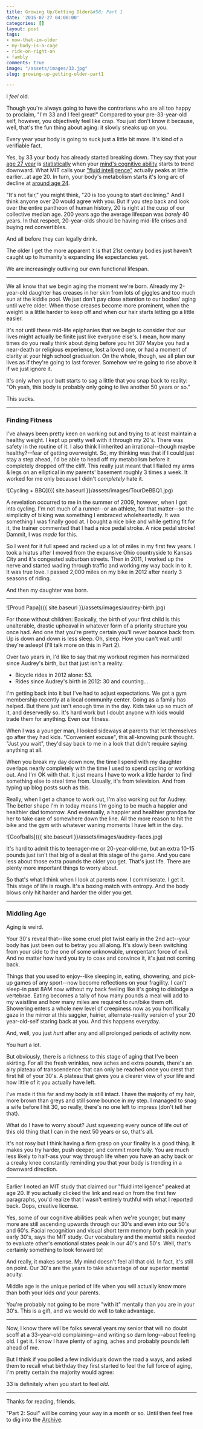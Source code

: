 ```yaml
---
title: Growing Up/Getting Older&#58; Part 1
date: '2015-07-27 04:00:00'
categories: []
layout: post
tags:
- now-that-im-older
- my-body-is-a-cage
- ride-on-right-on
- fambly
comments: true
image: "/assets/images/33.jpg"
slug: growing-up-getting-older-part1

---
```

I *feel* old.

<!-- break -->

Though you're always going to have the contrarians who are all too happy to proclaim, "I'm 33 and I feel great!" Compared to your pre-33-year-old self, however, you objectively feel like crap. You just don't know it because, well, that's the fun thing about aging: it slowly sneaks up on you.

Every year your body is going to suck just a little bit more. It's kind of a verifiable fact.

Yes, by 33 your body has already started breaking down. They say that your <a href="http://io9.com/5176536/your-brain-starts-deteriorating-by-age-27-say-neuroscientists" target="_blank">age 27 year</a> is <a href="http://www.mindpowernews.com/BrainPeaks.htm" target="_blank">statistically</a> when your <a href="http://news.bbc.co.uk/2/hi/health/7945569.stm" target="_blank">mind's cognitive ability</a> starts to trend downward. What MIT calls your <a href="http://newsoffice.mit.edu/2015/brain-peaks-at-different-ages-0306?utm_content=buffer29268&utm_medium=social&utm_source=twitter.com&utm_campaign=buffer" target="_blank">"fluid intelligence"</a> actually peaks at little earlier...at age 20. In turn, your body's metabolism starts it's long arc of decline at <a href="http://www.mensfitness.com/weight-loss/burn-fat-fast/ask-mens-fitness-what-age-does-persons-metabolism-start-significantly-slow" target="_blank">around age 24</a>.

"It's not fair," you might think, "20 is too young to start declining." And I think anyone over 20 would agree with you. But if you step back and look over the entire pantheon of human history, 20 is right at the cusp of our collective median age. 200 years ago the average lifespan was *barely* 40 years. In that respect, 20-year-olds should be having mid-life crises and buying red convertibles.

And all before they can legally drink.

The older I get the more apparent it is that 21st century bodies just haven't caught up to humanity's expanding life expectancies yet. 

We are increasingly outliving our own functional lifespan.

---

We all know that we begin aging the moment we're born. Already my 2-year-old daughter has creases in her skin from lots of giggles and too much sun at the kiddie pool. We just don't pay close attention to our bodies' aging until we're older. When those creases become more prominent, when the weight is a little harder to keep off and when our hair starts letting go a little easier.

It's not until these mid-life epiphanies that we begin to consider that our lives might actually be finite just like everyone else's. I mean, how many times do you really think about dying before you hit 30? Maybe you had a near-death or religious experience, lost a loved one, or had a moment of clarity at your high school graduation. On the whole, though, we all plan our lives as if they're going to last forever. Somehow we're going to rise above it if we just ignore it.

It's only when your butt starts to sag a little that you snap back to reality: "Oh yeah, this body is probably only going to live another 50 years or so." 

This sucks.

---
### Finding Fitness

I've always been pretty keen on working out and trying to at least maintain a healthy weight. I kept up pretty well with it through my 20's. There was safety in the routine of it. I also think I inherited an irrational--though maybe healthy?--fear of getting overweight. So, my thinking was that if I could just stay a step ahead, I'd be able to head off my metabolism before it completely dropped off the cliff. This really just meant that I flailed my arms & legs on an elliptical in my parents' basement roughly 3 times a week. It worked for me only because I didn't *completely* hate it.

![Cycling + BBQ]({{ site.baseurl }}/assets/images/TourDeBBQ1.jpg)

A revelation occurred to me in the summer of 2009, however, when I got into cycling. I'm not much of a runner--or an athlete, for that matter--so the simplicity of biking was something I embraced wholeheartedly. It was something I was finally good at. I bought a nice bike and while getting fit for it, the trainer commented that I had a nice pedal stroke. A nice pedal stroke! Dammit, I was *made* for this.

So I went for it full speed and racked up a lot of miles in my first few years. I took a hiatus after I moved from the expansive Ohio countryside to Kansas City and it's congested suburban streets. Then in 2011, I worked up the nerve and started wading through traffic and working my way back in to it. It was true love. I passed 2,000 miles on my bike in 2012 after nearly 3 seasons of riding.

And then my daughter was born.

---

![Proud Papa]({{ site.baseurl }}/assets/images/audrey-birth.jpg)

For those without children: Basically, the birth of your first child is this unalterable, drastic upheaval in whatever form of a priority structure you once had. And one that you're pretty certain you'll never bounce back from. Up is down and down is less sleep. Oh, sleep. How you can't wait until they're asleep! (I'll talk more on this in Part 2).

Over two years in, I'd like to say that my workout regimen has normalized since Audrey's birth, but that just isn't a reality:

+ Bicycle rides in 2012 alone: 53.
+ Rides since Audrey's birth in 2012: 30 and counting...

I'm getting back into it but I've had to adjust expectations. We got a gym membership recently at a local community center. Going as a family has helped. But there just isn't enough time in the day. Kids take up so much of it, and deservedly so. It's hard work but I doubt anyone with kids would trade them for anything. Even our fitness.

When I was a younger man, I looked sideways at parents that let themselves go after they had kids. "Convenient excuse", this all-knowing punk thought. "Just you wait", they'd say back to me in a look that didn't require saying anything at all.

When you break my day down now, the time I spend with my daughter overlaps nearly completely with the time I used to spend cycling or working out. And I'm OK with that. It just means I have to work a little harder to find something else to steal time from. Usually, it's from television. And from typing up blog posts such as this. 

Really, when I get a chance to work out, I'm also working out for Audrey. The better shape I'm in today means I'm going to be much a happier and healthier dad tomorrow. And eventually, a happier and healthier grandpa for her to take care of somewhere down the line. All the more reason to hit the bike and the gym with whatever waning moments I have left in the day.

![Goofballs]({{ site.baseurl }}/assets/images/audrey-faces.jpg)

It's hard to admit this to teenager-me or 20-year-old-me, but an extra 10-15 pounds just isn't that big of a deal at this stage of the game. And you care less about those extra pounds the older you get. That's just life. There are plenty more important things to worry about.

So that's what I think when I look at parents now. I commiserate. I get it. This stage of life is rough. It's a boxing match with entropy. And the body blows only hit harder and harder the older you get.

---
### Middling Age

Aging is weird. 

Your 30's reveal that--like some cruel plot twist early in the 2nd act--your body has just been out to betray you all along. It's slowly been switching from your side to the one of some unknowable, unrepentant force of evil. And no matter how hard you try to coax and convince it, it's just not coming back.

Things that you used to enjoy--like sleeping in, eating, showering, and pick-up games of any sport--now become reflections on your fragility. I can't sleep-in past 8AM now without my back feeling like it's going to dislodge a vertebrae. Eating becomes a tally of how many pounds a meal will add to my waistline and how many miles are required to run/bike them off. Showering enters a whole new level of creepiness now as you horrifically gaze in the mirror at this saggier, hairier, alternate-reality version of your 20 year-old-self staring back at you. And this happens everyday.

And, well, you just *hurt* after any and all prolonged periods of activity now.

You hurt a lot.

But obviously, there is a richness to this stage of aging that I've been skirting. For all the fresh wrinkles, new aches and extra pounds, there's an airy plateau of transcendence that can only be reached once you crest that first hill of your 30's. A plateau that gives you a clearer view of your life and how little of it you actually have left.

I've made it this far and my body is still intact. I have the majority of my hair, more brown than greys and still some bounce in my step. I managed to snag a wife before I hit 30, so really, there's no one left to impress (don't tell her that).

What do I have to worry about? Just squeezing every ounce of life out of this old thing that I can in the next 50 years or so, that's all.

It's not rosy but I think having a firm grasp on your finality is a good thing. It makes you try harder, push deeper, and commit more fully. You are much less likely to half-ass your way through life when you have an achy back or a creaky knee constantly reminding you that your body is trending in a downward direction. 

---

Earlier I noted an MIT study that claimed our "fluid intelligence" peaked at age 20. If you actually clicked the link and read on from the first few paragraphs, you'd realize that I wasn't entirely truthful with what I reported back. Oops, creative license.

Yes, some of our cognitive abilities peak when we're younger, but many more are still ascending upwards through our 30's and even into our 50's and 60's. Facial recognition and visual short term memory both peak in your early 30's, says the MIT study. Our vocabulary and the mental skills needed to evaluate other's emotional states peak in our 40's and 50's. Well, that's certainly something to look forward to!

And really, it makes sense. My mind doesn't feel all that old. In fact, it's still on point. Our 30's are the years to take advantage of our superior mental acuity.

Middle age is the unique period of life when you will actually know more than both your kids *and* your parents. 

You're probably not going to be more "with it" mentally than you are in your 30's. This is a gift, and we would do well to take advantage.

---

Now, I know there will be folks several years my senior that will no doubt scoff at a 33-year-old complaining--and writing so darn long--about feeling old. I get it. I know I have plenty of aging, aches and probably pounds left ahead of me.

But I think if you polled a few individuals down the road a ways, and asked them to recall what birthday they first started to feel the full force of aging, I'm pretty certain the majority would agree:

33 is definitely when you start to feel *old*.

---

Thanks for reading, friends.

"Part 2: Soul" will be coming your way in a month or so. Until then feel free to dig into the [Archive](/archive).

